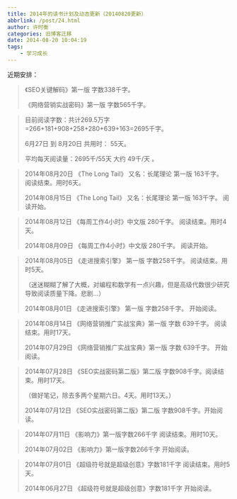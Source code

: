 ```yaml
---
title: 2014年的读书计划及动态更新（20140820更新）
abbrlink: /post/24.html
author: 许时衡
categories: 旧博客迁移
date: 2014-08-20 10:04:19
tags:
    - 学习成长
---
```


近期安排：

> 《SEO关键解码》第一版 字数338千字。
> 
> 《网络营销实战密码》第一版 字数565千字。

> 目前阅读字数：共计269.5万字=266+181+908+258+280+639+163=2695千字。
> 
> 6月27日 到 8月20日 共用时： 55天。
> 
> 平均每天阅读量：2695千/55天  大约   49千/天 。

> 2014年08月20日  《The Long Tail》 又名：长尾理论 第一版 163千字。 阅读结束。用时6天。
> 
> 2014年08月15日  《The Long Tail》 又名：长尾理论 第一版 163千字。 阅读开始。

> 2014年08月12日  《每周工作4小时》中文版 280千字。 阅读结束。用时4天。
> 
> 2014年08月09日  《每周工作4小时》中文版 280千字。 阅读开始。

> 2014年08月05日  《走进搜索引擎》 第一版 字数258千字。 阅读结束。用时5天。
> 
> （迷迷糊糊了解了大概，对编程和数学有一点兴趣，但是高级代数很少研究导致阅读质量下降。悲剧...）
> 
> 2014年08月01日  《走进搜索引擎》 第一版 字数258千字。 开始阅读。

> 2014年08月14日  《网络营销推广实战宝典》第一版 字数 639千字。 阅读结束。用时17天。
> 
> 2014年07月29日  《网络营销推广实战宝典》第一版 字数 639千字。 开始阅读。

> 2014年07月28日  《SEO实战密码第二版》第二版 字数908千字。阅读结束。用时17天。
>
> （做好笔记，除去多两个星期六日。4天。用时13天。）
>
> 2014年07月12日  《SEO实战密码第二版》第二版 字数908千字。开始阅读。

> 2014年07月11日  《影响力》第一版字数266千字  阅读结束。用时10天。
>
> 2014年07月02日  《影响力》第一版字数266千字  开始阅读。

> 2014年07月01日  《超级符号就是超级创意》字数181千字  阅读结束。用时5天。
>
> 2014年06月27日  《超级符号就是超级创意》字数181千字  开始阅读。
